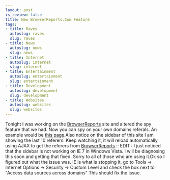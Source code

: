 ```yaml
--- 
layout: post
is_review: false
title: New BrowserReports.Com Feature
tags: 
- title: Raves
  autoslug: raves
  slug: raves
- title: News
  autoslug: news
  slug: news
- title: Internet
  autoslug: internet
  slug: internet
- title: Entertainment
  autoslug: entertainment
  slug: entertainment
- title: Development
  autoslug: development
  slug: development
- title: Websites
  autoslug: websites
  slug: websites
---
```

Tonight I was working on the [BrowserReports](http://www.browserreports.com/) site and altered the spy feature that we had.  Now you can spy on your own domains referals.  An example would be [this page](http://www.browserreports.com/spy/josephcrawford.com/10).Also notice on the sidebar of this site I am showing the last 10 referers.  Keep watching it, it will reload automatically using AJAX to get the referers from [BrowserReports](http://www.browserreports.com/).:: EDIT ::I just noticed that the sidebar is not working on IE 7 in Windows Vista.  I will be diagnosing this soon and getting that fixed.  Sorry to all of those who are using it.Ok so I figured out what the issue was.  IE is what is stopping it, go to Tools -> Internet Options -> Security -> Custom Level and check the box next to "Access data sources across domains" This should fix the issue.
